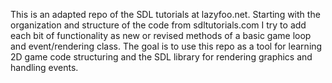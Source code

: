This is an adapted repo of the SDL tutorials at lazyfoo.net.  Starting with the organization and structure of the code from sdltutorials.com I try to add each bit of functionality as new or revised methods of a basic game loop and event/rendering class.  The goal is to use this repo as a tool for learning 2D game code structuring and the SDL library for rendering graphics and handling events. 




